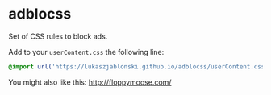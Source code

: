 # adblocss
Set of CSS rules to block ads.

Add to your `userContent.css` the following line:
```css
@import url('https://lukaszjablonski.github.io/adblocss/userContent.css');
```

You might also like this: http://floppymoose.com/
